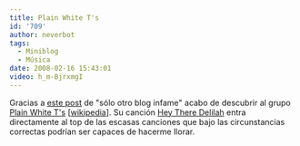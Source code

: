 ```yaml
---
title: Plain White T's
id: '709'
author: neverbot
tags:
  - Miniblog
  - Música
date: 2008-02-16 15:43:01
video: h_m-BjrxmgI
---
```


Gracias a [este post](http://solo.infames.org/hey-there-delilah-plain-white-ts/) de "sólo otro blog infame" acabo de descubrir al grupo [Plain White T's](http://www.plainwhitets.com/) \[[wikipedia](http://en.wikipedia.org/wiki/Plain_White_T's)\]. Su canción [Hey There Delilah](http://www.youtube.com/watch?v=h_m-BjrxmgI) entra directamente al top de las escasas canciones que bajo las circunstancias correctas podrían ser capaces de hacerme llorar.